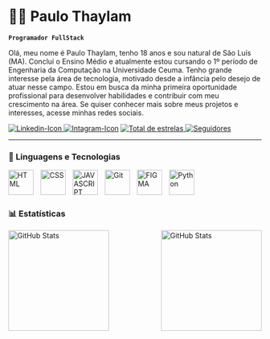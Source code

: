 # 👨‍💻 Paulo Thaylam
**`Programador FullStack`**

Olá, meu nome é Paulo Thaylam, tenho 18 anos e sou natural de São Luís (MA). Concluí o Ensino Médio e atualmente estou cursando o 1º período de Engenharia da Computação na Universidade Ceuma.
Tenho grande interesse pela área de tecnologia, motivado desde a infância pelo desejo de atuar nesse campo. Estou em busca da minha primeira oportunidade profissional para desenvolver habilidades e contribuir com meu crescimento na área.
Se quiser conhecer mais sobre meus projetos e interesses, acesse minhas redes sociais.

<div> 
  <a href="https://www.linkedin.com/in/thaylam2006/"> 
    <img 
      src="https://img.shields.io/badge/-LinkedIn-%230077B5?style=for-the-badge&logo=linkedin&logoColor=white" 
      target="_blank"
      alt="Linkedin-Icon" title="Veja minha conta do linkedin!"
    > </a>
  <a href="https://www.instagram.com/thaylam06/" target="_blank">
    <img 
      src="https://img.shields.io/badge/-Instagram-%23E4405F?style=for-the-badge&logo=instagram&logoColor=white" 
      target="_blank"
      alt="Intagram-Icon" title="Me Siga no Instagram!"
    ></a>
  
  <a href="https://github.com/paulothaylam?tab=repositories&sort=stargazers">
        <img 
            alt="Total de estrelas" 
            title="Total de estrelas GitHub" 
            src="https://custom-icon-badges.demolab.com/github/stars/paulothaylam?color=55960c&style=for-the-badge&labelColor=488207&logo=star&label=estrelas"
        />
    </a>
    <a href="https://github.com/paulothaylam?tab=followers">
        <img 
            alt="Seguidores" 
            title="Me siga no GitHub" 
            src="https://custom-icon-badges.demolab.com/github/followers/paulothaylam?color=236ad3&labelColor=1155ba&style=for-the-badge&logo=github&label=Seguidores&logoColor=white"
        />
    </a>
</div>

---
### 🤖 Linguagens e Tecnologias

<div>
  <img 
    src="https://img.icons8.com/?size=100&id=20909&format=png&color=000000" 
    alt="HTML" title="HTML"
    style="padding-right: 10px;" width="50px"
  ></img>
  <img 
    src="https://img.icons8.com/?size=100&id=7gdY5qNXaKC0&format=png&color=000000" 
    alt="CSS" title="CSS"
    style="padding-right: 10px;" width="50px"
  ></img>
  <img 
    src="https://img.icons8.com/?size=100&id=108784&format=png&color=000000" 
    alt="JAVASCRIPT" title="JAVASCRIPT"
    style="padding-right: 10px;" width="50px"
  ></img>
  <img 
    src="https://img.icons8.com/?size=100&id=20906&format=png&color=000000" 
    alt="Git" title="Git"
    style="padding-right: 10px;" width="50px"
  ></img>
  <img 
    src="https://img.icons8.com/?size=100&id=zfHRZ6i1Wg0U&format=png&color=000000" 
    alt="FIGMA" title="Figma"
    style="padding-right: 10px;" width="50px"
  ></img>
  <img 
    src="https://img.icons8.com/?size=100&id=13441&format=png&color=000000" 
    alt="Python" title="Python"
    style="padding-right: 10px;" width="50px"
  ></img>
</div>


### 📊 Estatísticas

<p>
  <img 
    align="left" 
    alt="GitHub Stats" 
    height="200" 
    src="https://github-readme-stats.vercel.app/api?username=paulothaylam&show_icons=true&theme=tokyonight&include_all_commits=true&locale=pt-br" 
  />
  <img 
        align="right" 
        alt="GitHub Stats" 
        height="200" 
        src="https://github-readme-stats.vercel.app/api/top-langs/?username=paulothaylam&theme=tokyonight&layout=compact&custom_title=Tecnologias&langs_count=9" 
  />
</p>
